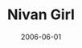 ---
layout: cassette
title: "Nivan Girl"
date: 2006-06-01
publish: 2016-06-01
category: Single
tags: [rexly, riddiikal, alix]
artist: "Rexly"
description: "Nivan Girl (Brown Eye Girl)<br>ft. RiddiikaL &amp; Ali"
artwork: "0BwOVcFj5qu4TSzllZDRya2NSeUk"
cassete: "0BwOVcFj5qu4TRE5yWmpzenBMTzg"
socialmedia: ""
download: ""
side-a: "'rexly_-_nivan_girl'"
side-b: "'rexly_-_nivan_girl'"
icon: '<i class="demo-icon icon-cassette"></i>'
---